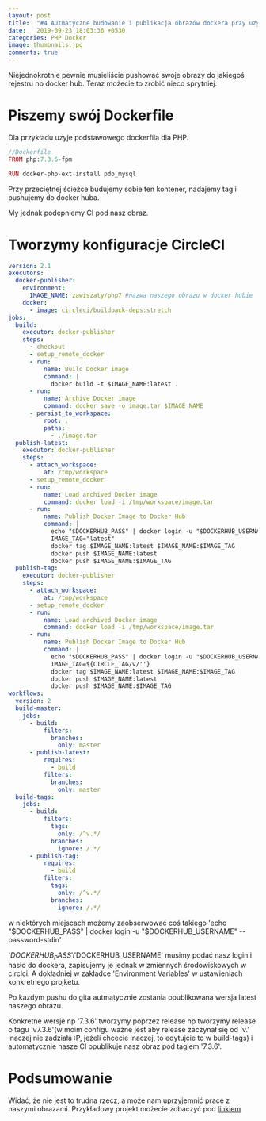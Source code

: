 ```yaml
---
layout: post
title:  "#4 Autmatyczne budowanie i publikacja obrazów dockera przy uzyciu circleci"
date:   2019-09-23 18:03:36 +0530
categories: PHP Docker
image: thumbnails.jpg
comments: true
---
```

Niejednokrotnie pewnie musieliście pushować swoje obrazy do jakiegoś rejestru np docker hub. Teraz możecie to zrobić nieco sprytniej. 

# Piszemy swój Dockerfile
Dla przykładu uzyje podstawowego dockerfila dla PHP.
```php
//Dockerfile
FROM php:7.3.6-fpm

RUN docker-php-ext-install pdo_mysql
```
Przy przeciętnej ścieżce budujemy sobie ten kontener, nadajemy tag i pushujemy do docker huba.

My jednak podepniemy CI pod nasz obraz.

# Tworzymy konfiguracje CircleCI

```yml
version: 2.1
executors:
  docker-publisher:
    environment:
      IMAGE_NAME: zawiszaty/php7 #nazwa naszego obrazu w docker hubie
    docker:
      - image: circleci/buildpack-deps:stretch
jobs:
  build:
    executor: docker-publisher
    steps:
      - checkout
      - setup_remote_docker
      - run:
          name: Build Docker image
          command: |
            docker build -t $IMAGE_NAME:latest .
      - run:
          name: Archive Docker image
          command: docker save -o image.tar $IMAGE_NAME
      - persist_to_workspace:
          root: .
          paths:
            - ./image.tar
  publish-latest:
    executor: docker-publisher
    steps:
      - attach_workspace:
          at: /tmp/workspace
      - setup_remote_docker
      - run:
          name: Load archived Docker image
          command: docker load -i /tmp/workspace/image.tar
      - run:
          name: Publish Docker Image to Docker Hub
          command: |
            echo "$DOCKERHUB_PASS" | docker login -u "$DOCKERHUB_USERNAME" --password-stdin
            IMAGE_TAG="latest"
            docker tag $IMAGE_NAME:latest $IMAGE_NAME:$IMAGE_TAG
            docker push $IMAGE_NAME:latest
            docker push $IMAGE_NAME:$IMAGE_TAG
  publish-tag:
    executor: docker-publisher
    steps:
      - attach_workspace:
          at: /tmp/workspace
      - setup_remote_docker
      - run:
          name: Load archived Docker image
          command: docker load -i /tmp/workspace/image.tar
      - run:
          name: Publish Docker Image to Docker Hub
          command: |
            echo "$DOCKERHUB_PASS" | docker login -u "$DOCKERHUB_USERNAME" --password-stdin
            IMAGE_TAG=${CIRCLE_TAG/v/''}
            docker tag $IMAGE_NAME:latest $IMAGE_NAME:$IMAGE_TAG
            docker push $IMAGE_NAME:latest
            docker push $IMAGE_NAME:$IMAGE_TAG
workflows:
  version: 2
  build-master:
    jobs:
      - build:
          filters:
            branches:
              only: master
      - publish-latest:
          requires:
            - build
          filters:
            branches:
              only: master
  build-tags:
    jobs:
      - build:
          filters:
            tags:
              only: /^v.*/
            branches:
              ignore: /.*/
      - publish-tag:
          requires:
            - build
          filters:
            tags:
              only: /^v.*/
            branches:
              ignore: /.*/
```
w niektórych miejscach możemy zaobserwować coś takiego 'echo "$DOCKERHUB_PASS" | docker login -u "$DOCKERHUB_USERNAME" --password-stdin'

'$DOCKERHUB_PASS' i '$DOCKERHUB_USERNAME' musimy podać nasz login i hasło do dockera, zapisujemy je jednak w zmiennych środowiskowych w circlci. A dokładniej
w zakładce 'Environment Variables' w ustawieniach konkretnego projketu.

Po kazdym pushu do gita autmatycznie zostania opublikowana wersja latest naszego obrazu.

Konkretne wersje np '7.3.6' tworzymy poprzez release np tworzymy release o tagu 'v7.3.6'(w moim configu ważne jest aby release zaczynał się od 'v.' inaczej nie zadziała :P, jeżeli chcecie inaczej, to edytujcie to w build-tags) i automatycznie nasze CI opublikuje nasz obraz pod tagiem '7.3.6'.

# Podsumowanie
Widać, że nie jest to trudna rzecz, a może nam uprzyjemnić prace z naszymi obrazami. Przykładowy projekt możecie zobaczyć pod [linkiem](https://github.com/zawiszaty/php7-docker)
